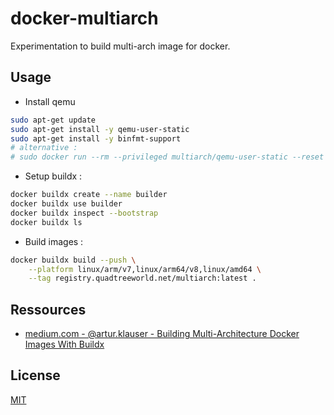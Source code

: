 # docker-multiarch

Experimentation to build multi-arch image for docker.

## Usage

* Install qemu

```bash
sudo apt-get update
sudo apt-get install -y qemu-user-static
sudo apt-get install -y binfmt-support
# alternative :
# sudo docker run --rm --privileged multiarch/qemu-user-static --reset -p yes
```

* Setup buildx :

```bash
docker buildx create --name builder
docker buildx use builder
docker buildx inspect --bootstrap
docker buildx ls
```

* Build images :

```bash
docker buildx build --push \
    --platform linux/arm/v7,linux/arm64/v8,linux/amd64 \
    --tag registry.quadtreeworld.net/multiarch:latest .
```

## Ressources

* [medium.com - @artur.klauser - Building Multi-Architecture Docker Images With Buildx](https://medium.com/@artur.klauser/building-multi-architecture-docker-images-with-buildx-27d80f7e2408)

## License

[MIT](LICENSE)
